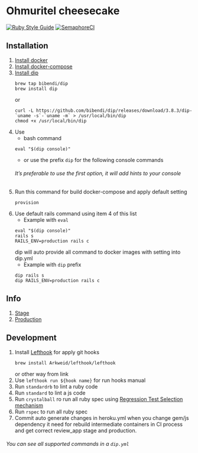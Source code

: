 # Ohmuritel cheesecake

[![Ruby Style Guide](https://img.shields.io/badge/code_style-standard-brightgreen.svg)](https://github.com/testdouble/standard)
[![SemaphoreCI](https://alexeymatskevich.semaphoreci.com/badges/ohmuritel.svg?key=6e34c042-0dd0-42aa-bf4c-80366c5a9abb)](https://alexeymatskevich.semaphoreci.com/projects/ohmuritel)

## Installation
1. [Install docker](https://docs.docker.com/docker-for-mac/install/)
2. [Install docker-compose](https://docs.docker.com/compose/install/)
3. [Install dip](https://github.com/bibendi/dip#installation)
    ```shell script
    brew tap bibendi/dip
    brew install dip
    ```
    or
    ```shell script
    curl -L https://github.com/bibendi/dip/releases/download/3.8.3/dip-`uname -s`-`uname -m` > /usr/local/bin/dip
    chmod +x /usr/local/bin/dip
    ```
4. Use
   - bash command
    ```shell script
    eval "$(dip console)"
    ```
   - or use the prefix `dip` for the following console commands
   ###### It’s preferable to use the first option, it will add hints to your console
5. Run this command for build docker-compose and apply default setting
    ```shell script
    provision
    ```
6. Use default rails command using item 4 of this list
   - Example with `eval`
   ```shell script
   eval "$(dip console)"
   rails s
   RAILS_ENV=production rails c
   ```
   dip will auto provide all command to docker images with setting into dip.yml
   - Example with `dip` prefix
   ```shell script
   dip rails s
   dip RAILS_ENV=production rails c
   ```
## Info
1. [Stage](https://ohmuritel-stage.herokuapp.com/)
2. [Production](https://ohmuritel.herokuapp.com/)

## Development
1. Install [Lefthook](https://github.com/Arkweid/lefthook/blob/master/docs/full_guide.md#referencing-commands-from-lefthookyml)
    for apply git hooks
    ```shell script
    brew install Arkweid/lefthook/lefthook
    ```
    or other way from link
2. Use `lefthook run ${hook name}` for run hooks manual
3. Run `standardrb` to lint a ruby code
4. Run `standard` to lint a js code
4. Run `crystalball` ro run all ruby spec using [Regression Test Selection mechanism](https://tenderlovemaking.com/2015/02/13/predicting-test-failues.html)
5. Run `rspec` to run all ruby spec
6. Commit auto generate changes in heroku.yml when you change gem/js dependency
 it need for rebuild intermediate containers in CI process and get correct 
 review_app stage and production. 
###### You can see all supported commands in a `dip.yml`